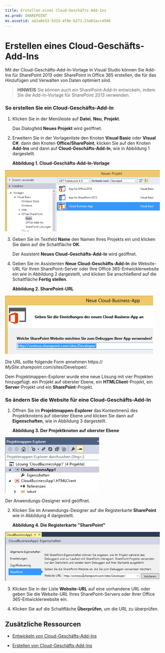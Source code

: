 ```yaml
---
title: Erstellen eines Cloud-Geschäfts-Add-Ins
ms.prod: SHAREPOINT
ms.assetid: a42a0e53-5d19-4f0e-b271-23a01acc4946
---
```



# Erstellen eines Cloud-Geschäfts-Add-Ins
Mit der Cloud-Geschäfts-Add-In-Vorlage in Visual Studio können Sie Add-Ins für SharePoint 2013 oder SharePoint in Office 365 erstellen, die für das Hinzufügen und Verwalten von Daten optimiert sind.
> **HINWEIS**
> Sie können auch ein SharePoint-Add-In entwickeln, indem Sie die Add-In-Vorlage für SharePoint 2013 verwenden. 





### So erstellen Sie ein Cloud-Geschäfts-Add-In


1. Klicken Sie in der Menüleiste auf **Datei**, **Neu**, **Projekt**.

    Das Dialogfeld **Neues Projekt** wird geöffnet.


2. Erweitern Sie in der Vorlagenliste den Knoten **Visual Basic** oder **Visual C#**, dann den Knoten **Office/SharePoint**, klicken Sie auf den Knoten **Add-Ins** und dann auf **Cloud-Geschäfts-Add-In**, wie in Abbildung 1 dargestellt.

   **Abbildung 1. Cloud-Geschäfts-Add-In-Vorlage**



![Vorlage zum Erstellen einer Cloud Business App](images/CloudBusinessApptemplate.PNG)





3. Geben Sie im Textfeld **Name** den Namen Ihres Projekts ein und klicken Sie dann auf die Schaltfläche **OK**.

    Der Assistent **Neues Cloud-Geschäfts-Add-In** wird geöffnet.


4. Geben Sie im Assistenten **Neue Cloud-Geschäfts-Add-In** die Website-URL für Ihren SharePoint-Server oder Ihre Office 365-Entwicklerwebsite ein wie in Abbildung 2 dargestellt, und klicken Sie anschließend auf die Schaltfläche **Fertig stellen**.

   **Abbildung 2. SharePoint-URL**



![SharePoint-URL](images/SiteURL.PNG)


Die URL sollte folgende Form annehmen https:// _MySite_.sharepoint.com/sites/Developer/.

Dem Projektmappen-Explorer wurde eine neue Lösung mit vier Projekten hinzugefügt: ein Projekt auf oberster Ebene, ein **HTMLClient**-Projekt, ein **Server**-Projekt und ein **SharePoint**-Projekt.



### So ändern Sie die Website für eine Cloud-Geschäfts-Add-In


1. Öffnen Sie im **Projektmappen-Explorer** das Kontextmenü des Projektknotens auf oberster Ebene und klicken Sie dann auf **Eigenschaften**, wie in Abbildung 3 dargestellt.

   **Abbildung 3. Der Projektknoten auf oberster Ebene**



![Der Projektknoten auf oberster Ebene](images/Top-levelprojectnode.PNG)


Der Anwendungs-Designer wird geöffnet.


2. Klicken Sie im Anwendungs-Designer auf die Registerkarte **SharePoint** wie in Abbildung 4 dargestellt.

   **Abbildung 4. Die Registerkarte "SharePoint"**



![Die SharePoint-Registerkarte "Eigenschaften"](images/SharePointtab.PNG)





3. Klicken Sie in der Liste **Website-URL** auf eine vorhandene URL oder geben Sie die Website-URL Ihres SharePoint-Servers oder Ihrer Office 365-Entwicklerwebsite ein.


4. Klicken Sie auf die Schaltfläche **Überprüfen**, um die URL zu überprüfen.



## Zusätzliche Ressourcen
<a name="bk_addresources"> </a>


-  [Entwickeln von Cloud-Geschäfts-Add-Ins](develop-cloud-business-add-ins.md)


-  [Erstellen von Cloud-Geschäfts-Add-Ins](create-cloud-business-add-ins.md)



